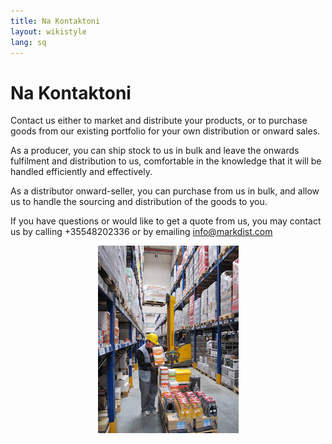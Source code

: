 ```yaml
---
title: Na Kontaktoni
layout: wikistyle
lang: sq
---
```


Na Kontaktoni
=============

Contact us either to market and distribute your products, or to purchase goods from our existing portfolio for your own distribution or onward sales.

As a producer, you can ship stock to us in bulk and leave the onwards fulfilment and distribution to us, comfortable in the knowledge that it will be handled efficiently and effectively.

As a distributor onward-seller, you can purchase from us in bulk, and allow us to handle the sourcing and distribution of the goods to you.

If you have questions or would like to get a quote from us, you may
contact us by calling +35548202336 or by emailing
[info@markdist.com](mailto:info@markdist.com)

<center>
<img class="border" src="images/MD-warehouse.png" alt="M&amp;D Warehouse" height="300px" />
</center>


